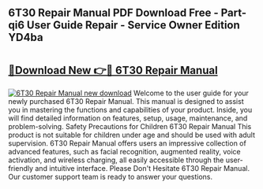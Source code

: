 ## 6T30 Repair Manual PDF Download Free - Part-qi6 User Guide Repair - Service Owner Edition YD4ba

# <h2><a href="http://bc7569.oget.top/?id=6T30+Repair+Manual">🔗Download New 👉🔴 6T30 Repair Manual</a></h2>

[![6T30 Repair Manual new download](https://i.imgur.com/5g1atiW.png)](http://bc7569.oget.top/?id=6T30+Repair+Manual)
Welcome to the user guide for your newly purchased 6T30 Repair Manual. This manual is designed to assist you in mastering the functions and capabilities of your product. Inside, you will find detailed information on features, setup, usage, maintenance, and problem-solving. Safety Precautions for Children 6T30 Repair Manual This product is not suitable for children under age and should be used with adult supervision. 6T30 Repair Manual offers users an impressive collection of advanced features, such as facial recognition, augmented reality, voice activation, and wireless charging, all easily accessible through the user-friendly and intuitive interface. Please Don't Hesitate 6T30 Repair Manual. Our customer support team is ready to answer your questions.

